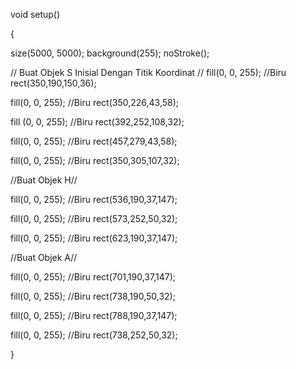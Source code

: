 void setup()

{

size(5000, 5000);
background(255);
noStroke();

// Buat Objek  S Inisial Dengan Titik Koordinat //
fill(0, 0, 255); //Biru
rect(350,190,150,36);

fill(0, 0, 255);  //Biru
rect(350,226,43,58);

fill (0, 0, 255);  //Biru
rect(392,252,108,32);

fill(0, 0, 255);  //Biru
rect(457,279,43,58);

fill(0, 0, 255);  //Biru
rect(350,305,107,32);

//Buat Objek H//

fill(0, 0, 255);  //Biru
rect(536,190,37,147);

fill(0, 0, 255);  //Biru
rect(573,252,50,32);

fill(0, 0, 255);  //Biru
rect(623,190,37,147);

//Buat Objek A//

fill(0, 0, 255);  //Biru
rect(701,190,37,147);

fill(0, 0, 255);  //Biru
rect(738,190,50,32);

fill(0, 0, 255);  //Biru
rect(788,190,37,147);

fill(0, 0, 255);  //Biru
rect(738,252,50,32);


}
